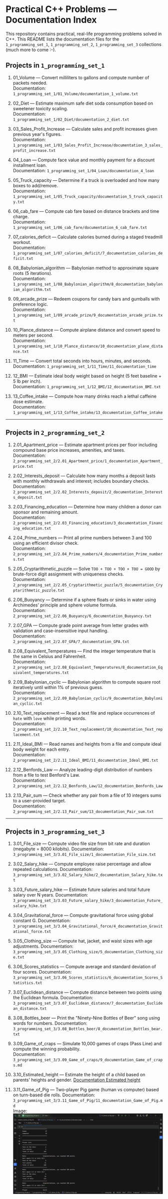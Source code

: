 # Practical C++ Problems — Documentation Index

This repository contains practical, real-life programming problems solved in C++.
This README lists the documentation files for the `1_programming_set_1`, `1_programming_set_2`,
`1_programming_set_3` collections (much more to come :-).

## Projects in `1_programming_set_1`

1. 01_Volume — Convert milliliters to gallons and compute number of packets needed.  
   Documentation: `1_programming_set_1/01_Volume/documentation_1_volume.txt`

2. 02_Diet — Estimate maximum safe diet soda consumption based on sweetener toxicity scaling.  
   Documentation: `1_programming_set_1/02_Diet/documentation_2_diet.txt`

3. 03_Sales_Profit_Increase — Calculate sales and profit increases given previous year's figures.  
   Documentation: `1_programming_set_1/03_Sales_Profit_Increase/documentation_3_sales_profit_increase.txt`

4. 04_Loan — Compute face value and monthly payment for a discount installment loan.  
   Documentation: `1_programming_set_1/04_Loan/documentation_4_loan`

5. 05_Truck_capacity — Determine if a truck is overloaded and how many boxes to add/remove.  
   Documentation: `1_programming_set_1/05_Truck_capacity/documentation_5_truck_capacity.txt`

6. 06_cab_fare — Compute cab fare based on distance brackets and time charge.  
   Documentation: `1_programming_set_1/06_cab_fare/documentation_6_cab_fare.txt`

7. 07_calories_deficit — Calculate calories burned during a staged treadmill workout.  
   Documentation: `1_programming_set_1/07_calories_deficit/7_documentation_calories_deficit.txt`

8. 08_Babylonian_algorithm — Babylonian method to approximate square roots (5 iterations).  
   Documentation: `1_programming_set_1/08_Babylonian_algorithm/8_documentation_babylonian_algorithm.txt`

9. 09_arcade_prize — Redeem coupons for candy bars and gumballs with preference logic.  
   Documentation: `1_programming_set_1/09_arcade_prize/9_documentation_arcade_prize.txt`

10. 10_Plance_distance — Compute airplane distance and convert speed to meters per second.  
    Documentation: `1_programming_set_1/10_Plance_distance/10_documentation_plane_distance.txt`

11. 11_Time — Convert total seconds into hours, minutes, and seconds.  
    Documentation: `1_programming_set_1/11_Time/11_documentation_time`

12. 12_BMI — Estimate ideal body weight based on height (5 feet baseline + 5 lb per inch).  
    Documentation: `1_programming_set_1/12_BMI/12_documentation_BMI.txt`

13. 13_Coffee_intake — Compute how many drinks reach a lethal caffeine dose estimate.  
    Documentation: `1_programming_set_1/13_Coffee_intake/13_documentation_Coffee_intake`

---

## Projects in `2_programming_set_2`

1. 2.01_Apartment_price — Estimate apartment prices per floor including compound base price increases, amenities, and taxes.  
   Documentation: `2_programming_set_2/2.01_Apartment_price/1_documentation_Apartment_price.txt`

2. 2.02_Interests_deposit — Calculate how many months a deposit lasts with monthly withdrawals and interest; includes boundary checks.  
   Documentation: `2_programming_set_2/2.02_Interests_deposit/2_documentation_Interests_deposit.txt`

3. 2.03_Financing_education — Determine how many children a donor can sponsor and remaining amount.  
   Documentation: `2_programming_set_2/2.03_Financing_education/3_documentation_Financing_education.txt`

4. 2.04_Prime_numbers — Print all prime numbers between 3 and 100 using an efficient divisor check.  
   Documentation: `2_programming_set_2/2.04_Prime_numbers/4_documentation_Prime_numbers.txt`

5. 2.05_Cryptarithmetic_puzzle — Solve `TOO + TOO + TOO + TOO = GOOD` by brute-force digit assignment with uniqueness checks.  
   Documentation: `2_programming_set_2/2.05_Cryptarithmetic_puzzle/5_documentation_Cryptarithmetic_puzzle.txt`

6. 2.06_Buoyancy — Determine if a sphere floats or sinks in water using Archimedes' principle and sphere volume formula.  
   Documentation: `2_programming_set_2/2.06_Buoyancy/6_documentation_Buoyancy.txt`

7. 2.07_GPA — Compute grade point average from letter grades with validation and case-insensitive input handling.  
   Documentation: `2_programming_set_2/2.07_GPA/7_documentation_GPA.txt`

8. 2.08_Equivalent_Temperatures — Find the integer temperature that is the same in Celsius and Fahrenheit.  
   Documentation: `2_programming_set_2/2.08_Equivalent_Temperatures/8_documentation_Equivalent_temperatures.txt`

9. 2.09_Babylonian_cyclic — Babylonian algorithm to compute square root iteratively until within 1% of previous guess.  
   Documentation: `2_programming_set_2/2.09_Babylonian_cyclic/9_documentation_Babylonian_cyclic.txt`

10. 2.10_Text_replacement — Read a text file and replace occurrences of `hate` with `love` while printing words.  
    Documentation: `2_programming_set_2/2.10_Text_replacement/10_documentation_Text_replacement.txt`

11. 2.11_Ideal_BMI — Read names and heights from a file and compute ideal body weight for each entry.  
    Documentation: `2_programming_set_2/2.11_Ideal_BMI/11_documentation_Ideal_BMI.txt`

12. 2.12_Benfords_Law — Analyze leading-digit distribution of numbers from a file to test Benford's Law.  
    Documentation: `2_programming_set_2/2.12_Benfords_Law/12_documentation_Benfords_Law`

13. 2.13_Pair_sum — Check whether any pair from a file of 10 integers sums to a user-provided target.  
    Documentation: `2_programming_set_2/2.13_Pair_sum/13_documentation_Pair_sum.txt`

---

## Projects in `3_programming_set_3`

1. 3.01_File_size — Compute video file size from bit rate and duration (megabyte = 8000 kilobits).
   Documentation: `3_programming_set_3/3.01_File_size/1_documentation_File_size.txt`

2. 3.02_Salary_hike — Compute employee raise percentage and allow repeated calculations.
   Documentation: `3_programming_set_3/3.02_Salary_hike/2_documentation_Salary_hike.txt`

3. 3.03_Future_salary_hike — Estimate future salaries and total future salary over N years.
   Documentation: `3_programming_set_3/3.03_Future_salary_hike/3_documentation_Future_salary_hike.txt`

4. 3.04_Gravitational_force — Compute gravitational force using global constant G.
   Documentation: `3_programming_set_3/3.04_Gravitational_force/4_documentation_Gravitational_force.txt`

5. 3.05_Clothing_size — Compute hat, jacket, and waist sizes with age adjustments.
   Documentation: `3_programming_set_3/3.05_Clothing_size/5_documentation_Clothing_size.txt`

6. 3.06_Scores_statistics — Compute average and standard deviation of four scores.
   Documentation: `3_programming_set_3/3.06_Scores_statistics/6_documentation_Scores_Statistics.txt`

7. 3.07_Euclidean_distance — Compute distance between two points using the Euclidean formula.
   Documentation: `3_programming_set_3/3.07_Euclidean_distance/7_documentation_Euclidean_distance.txt`

8. 3.08_Bottles_beer — Print the "Ninety-Nine Bottles of Beer" song using words for numbers.
   Documentation: `3_programming_set_3/3.08_Bottles_beer/8_documentation_Bottles_bear.txt`

9. 3.09_Game_of_craps — Simulate 10,000 games of craps (Pass Line) and compute the winning probability.  
   Documentation: `3_programming_set_3/3.09_Game_of_craps/9_documentation_Game_of_craps.md`

10. 3.10_Estimated_height — Estimate the height of a child based on parents' heights and gender.
    [Documentation Estimated height](3_programming_set_3/3.10_Estimated_height/README_Estimated_height.md)

11. 3.11_Game_of_Pig — Two-player Pig game (human vs computer) based on turn-based die rolls.
    Documentation: `3_programming_set_3/3.11_Game_of_Pig/11_documentation_Game_of_Pig.md`  
    Image: ![Game of Pig](3_programming_set_3/3.11_Game_of_Pig/GameOfPig.PNG)



